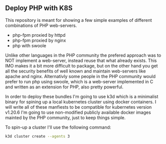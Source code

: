## Deploy PHP with K8S

This repository is meant for showing a few simple examples of different combinations of PHP web-servers.

* php-fpm proxied by httpd
* php-fpm proxied by nginx 
* php with swoole

Unlike other languages in the PHP community the prefered approach was to NOT implement a web-server, instead reuse that what already exists.
This IMO makes it a bit more difficult to package, but on the other hand you get all the security benefits of well known and maintain web-servers like apache and nginx.
Alternativly some people in the PHP community would prefer to run php using swoole, which is a web-server implemented in C and written as an extension for PHP, also pretty powerful. 

In order to deploy these bundles I'm going to use k3d which is a minimalist binary for spining up a local kubernetes cluster using docker containers.
I will write all of these manfiests to be compatible for kubernetes version v1.20.6
I'm going to use non-modified publicly available docker images mainted by the PHP community, just to keep things simple.


To spin-up a cluster I'll use the following command:
```sh
k3d cluster create --agents 3
```


